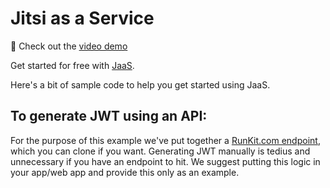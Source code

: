 # Jitsi as a Service

🍿 Check out the [video demo](https://vimeo.com/502720048)

Get started for free with [JaaS](https://jaas.8x8.vc).

Here's a bit of sample code to help you get started using JaaS.

## To generate JWT using an API:
For the purpose of this example we've put together a [RunKit.com endpoint](https://runkit.com/matt/jwt-jaas-generator), which you can clone if you want. Generating JWT manually is tedius and unnecessary if you have an endpoint to hit. We suggest putting this logic in your app/web app and provide this only as an example.
